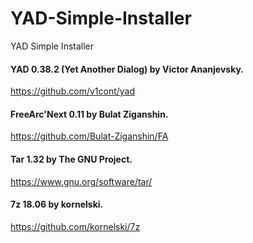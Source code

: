 # YAD-Simple-Installer
YAD Simple Installer

#### YAD 0.38.2 (Yet Another Dialog) by Victor Ananjevsky.
https://github.com/v1cont/yad

#### FreeArc'Next 0.11 by Bulat Ziganshin.
https://github.com/Bulat-Ziganshin/FA

#### Tar 1.32 by The GNU Project.
https://www.gnu.org/software/tar/

#### 7z 18.06 by kornelski.
https://github.com/kornelski/7z
